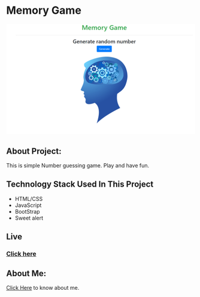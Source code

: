 # Memory Game

![Home page](home_page.png)


## About Project:
This is simple Number guessing game. Play and have fun.
## Technology Stack Used In This Project
* HTML/CSS
* JavaScript
* BootStrap
* Sweet alert

## Live
### [Click here]( https://hemendrakhatik.github.io/Memory-Game/) 

## About Me:

[Click Here](https://hemendrakhatik.github.io/Portfolio/) to know about me.
